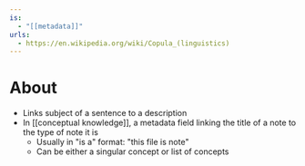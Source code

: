 ```yaml
---
is:
  - "[[metadata]]"
urls:
  - https://en.wikipedia.org/wiki/Copula_(linguistics)
---
```

# About
- Links subject of a sentence to a description
- In [[conceptual knowledge]], a metadata field linking the title of a note to the type of note it is
	- Usually in "is a" format: "this file is note"
	- Can be either a singular concept or list of concepts
